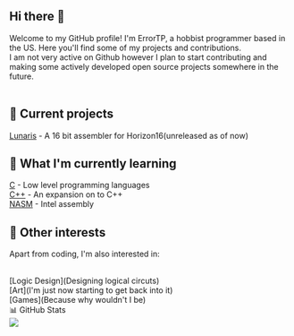 ## Hi there 👋
Welcome to my GitHub profile! I'm ErrorTP, a hobbist programmer based in the US. Here you'll find some of my projects and contributions.<br>
I am not very active on Github however I plan to start contributing and making some actively developed open source projects somewhere in the future.<br><br>
## 🔭 Current projects<br>
[Lunaris](https://github.com/ErrorTP/Lunaris16) - A 16 bit assembler for Horizon16(unreleased as of now)<br>
## 🌱 What I'm currently learning
[C](https://github.com/microsoft/clang) - Low level programming languages<br>
[C++](https://github.com/microsoft/clang) - An expansion on to C++<br>
[NASM](https://github.com/netwide-assembler/nasm) - Intel assembly<br>
## 👀 Other interests
Apart from coding, I'm also interested in:<br><br>

[Logic Design](Designing logical circuts) <br>
[Art](I'm just now starting to get back into it) <br>
[Games](Because why wouldn't I be) <br>
📊 GitHub Stats <br>
![](https://github-readme-stats.vercel.app/api?username=ErrorTP&show_icons=true)
